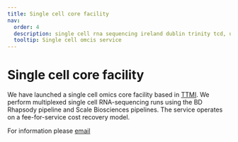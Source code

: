 ```yaml
---
title: Single cell core facility
nav:
  order: 4
  description: single cell rna sequencing ireland dublin trinity tcd, ucd dcu tud
  tooltip: Single cell omcis service
---
```


# Single cell core facility

We have launched a single cell omics core facility based in [TTMI](https://www.tcd.ie/ttmi/). We perform multiplexed single cell RNA-sequencing runs using the BD Rhapsody pipeline and Scale Biosciences pipelines. The service operates on a fee-for-service cost recovery model. 

For information please [email](mailto:cofinlay@tcd.ie)
